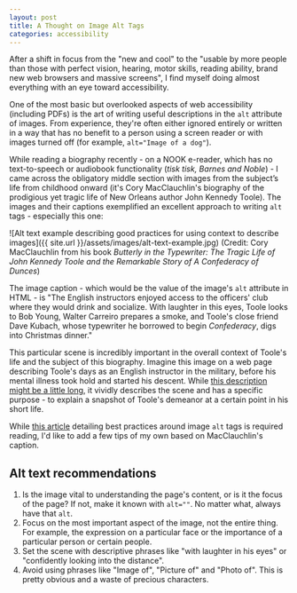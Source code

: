 ```yaml
---
layout: post
title: A Thought on Image Alt Tags
categories: accessibility
---
```

After a shift in focus from the "new and cool" to the "usable by more people than those with perfect vision, hearing, motor skills, reading ability, brand new web browsers and massive screens", I find myself doing almost everything with an eye toward accessibility.

One of the most basic but overlooked aspects of web accessibility (including PDFs) is the art of writing useful descriptions in the `alt` attribute of images. From experience, they're often either ignored entirely or written in a way that has no benefit to a person using a screen reader or with images turned off (for example, `alt="Image of a dog"`).

While reading a biography recently - on a NOOK e-reader, which has no text-to-speech or audiobook functionality (*tisk tisk, Barnes and Noble*) -  I came across the obligatory middle section with images from the subject’s life from childhood onward (it's Cory MacClauchlin's biography of the prodigious yet tragic life of New Orleans author John Kennedy Toole). The images and their captions exemplified an excellent approach to writing `alt` tags - especially this one:

![Alt text example describing good practices for using context to describe images]({{ site.url }}/assets/images/alt-text-example.jpg)
(Credit: Cory MacClauchlin from his book *Butterly in the Typewriter: The Tragic Life of John Kennedy Toole and the Remarkable Story of
A Confederacy of Dunces*)

The image caption - which would be the value of the image's `alt` attribute in HTML - is "The English instructors enjoyed access to the officers' club where they would drink and socialize. With laughter in this eyes, Toole looks to Bob Young, Walter Carreiro prepares a smoke, and Toole's close friend Dave Kubach, whose typewriter he borrowed to begin *Confederacy*, digs into Christmas dinner."

This particular scene is incredibly important in the overall context of Toole's life and the subject of this biography. Imagine this image on a web page describing Toole's days as an English instructor in the military, before his mental illness took hold and started his descent. While [this description might be a little long](https://www.washington.edu/accessit/print.html?ID=1257), it vividly describes the scene and has a specific purpose - to explain a snapshot of Toole's demeanor at a certain point in his short life.

While [this article](http://webaim.org/techniques/alttext/) detailing best practices around image `alt` tags is required reading, I'd like to add a few tips of my own based on MacClauchlin's caption.

Alt text recommendations
-----

1. Is the image vital to understanding the page's content, or is it the focus of the page? If not, make it known with `alt=""`. No matter what, always have that `alt`.
2. Focus on the most important aspect of the image, not the entire thing. For example, the expression on a particular face or the importance of a particular person or certain people.
3. Set the scene with descriptive phrases like "with laughter in his eyes" or "confidently looking into the distance".
4. Avoid using phrases like "Image of", "Picture of" and "Photo of". This is pretty obvious and a waste of precious characters.
